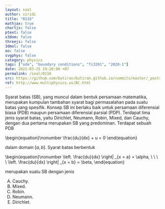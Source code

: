 ```yaml
---
layout: soal
author: viridi
title: "0116"
mathjax: true
chartjs: false
ptext: false
x3dom: false
threejs: false
3dmol: false
oo: false
svgphys: false
category: physics
tags: ["ode", "boundary conditions", "fi3201", "2020-1"]
date: 2021-03-25 19:20:00 +07
permalink: /soal/0116
src: https://github.com/butiran/butiran.github.io/commits/master/_posts/soal/11/2021-03-25-ode-boundary-conditions-1.md
ref: http://www.multiphysics.us/BC.html
---
```

Syarat batas (SB), yang muncul dalam bentuk persamaan matematika, merupakan kumpulan tambahan syarat bagi permasalahan pada suatu batas yang spesifik. Konsep SB ini berlaku baik untuk persamaan diferensial biasa (PDB) maupun persamaan diferensial parsial (PDP). Terdapat lima jenis syarat batas, yaitu Dirichlet, Neumann, Robin, Mixed, dan Cauchy, dengan dua pertama merupakan SB yang predominan. Terdapat sebuah PDB

\begin{equation}\nonumber
\frac{du}{dx} + u = 0
\end{equation}

dalam domain $[a, b]$. Syarat batas berbentuk

\begin{equation}\nonumber
\left. \frac{du}{dx} \right\| _{x = a} = \alpha, \ \ \ \ \left. \frac{du}{dx} \right\| _{x = b}  = \beta,
\end{equation}

merupakan suatu SB dengan jenis

<ol type="A">
<li>Cauchy.
<li>Mixed.
<li>Robin.
<li>Neumann.
<li>Dirichlet.
